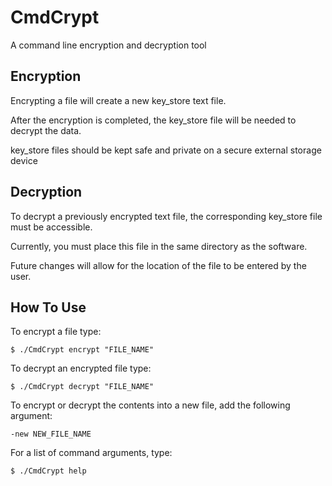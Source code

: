 # CmdCrypt

A command line encryption and decryption tool

## Encryption

Encrypting a file will create a new key_store text file.

After the encryption is completed, the key_store file will be needed to decrypt the data.

key_store files should be kept safe and private on a secure external storage device

## Decryption

To decrypt a previously encrypted text file, the corresponding key_store file must be accessible.

Currently, you must place this file in the same directory as the software.

Future changes will allow for the location of the file to be entered by the user.

## How To Use

To encrypt a file type:

```
$ ./CmdCrypt encrypt "FILE_NAME"
```

To decrypt an encrypted file type:

```
$ ./CmdCrypt decrypt "FILE_NAME"
```

To encrypt or decrypt the contents into a new file, add the following argument:

```
-new NEW_FILE_NAME
```

For a list of command arguments, type:

```
$ ./CmdCrypt help
```
